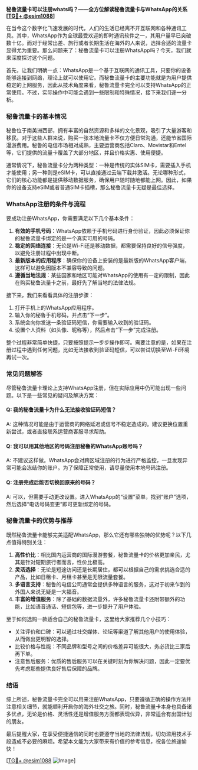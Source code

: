**秘鲁流量卡可以注册whats吗？——全方位解读秘鲁流量卡与WhatsApp的关系[[TG💪+ @esim1088](https://t.me/s/esim1088)]**

在当今这个数字化飞速发展的时代，人们的生活已经离不开互联网和各种通讯工具。其中，WhatsApp作为全球最受欢迎的即时通讯软件之一，其用户量早已突破数十亿。而对于经常出差、旅行或者长期生活在海外的人来说，选择合适的流量卡显得尤为重要。那么问题来了：秘鲁流量卡可以注册WhatsApp吗？今天，我们就来深度探讨这个问题。

首先，让我们明确一点：WhatsApp是一个基于互联网的通讯工具，只要你的设备能够连接到网络，理论上就可以使用它。而秘鲁流量卡的主要功能就是为用户提供稳定的上网服务，因此从技术角度来看，秘鲁流量卡完全可以支持WhatsApp的正常使用。不过，实际操作中可能会遇到一些限制和特殊情况，接下来我们逐一分析。

### 秘鲁流量卡的基本情况

秘鲁位于南美洲西部，拥有丰富的自然资源和多样的文化景观，吸引了大量游客和移民。对于这些人群来说，购买一张本地流量卡不仅方便日常沟通，还能节省国际漫游费用。秘鲁的电信市场相对成熟，主要运营商包括Claro、Movistar和Entel等，它们提供的流量卡覆盖了大部分地区，并且价格实惠、使用便捷。

通常情况下，秘鲁流量卡分为两种类型：一种是传统的实体SIM卡，需要插入手机才能使用；另一种则是eSIM卡，可以直接通过云端下载并激活。无论哪种形式，它们的核心功能都是提供移动数据服务，确保用户随时随地都能上网。因此，如果你的设备支持eSIM或者普通SIM卡插槽，那么秘鲁流量卡无疑是最佳选择。

### WhatsApp注册的条件与流程

要成功注册WhatsApp，你需要满足以下几个基本条件：

1. **有效的手机号码**：WhatsApp依赖于手机号码进行身份验证，因此必须保证你的秘鲁流量卡绑定的是一个真实可用的号码。
2. **稳定的网络连接**：无论是Wi-Fi还是移动数据，都需要保持良好的信号强度，以避免注册过程中出现中断。
3. **最新版本的应用程序**：确保你的设备上安装的是最新版的WhatsApp客户端，这样可以避免因版本不兼容导致的问题。
4. **遵循当地法规**：某些国家和地区可能对WhatsApp的使用有一定的限制，因此在购买秘鲁流量卡之前，最好先了解当地的法律法规。

接下来，我们来看看具体的注册步骤：

1. 打开手机上的WhatsApp应用程序。
2. 输入你的秘鲁手机号码，并点击“下一步”。
3. 系统会向你发送一条验证码短信，你需要输入收到的验证码。
4. 设置个人资料（如头像、昵称等），然后点击“下一步”完成注册。

整个过程非常简单快捷，只要按照提示一步步操作即可。需要注意的是，如果在注册过程中遇到任何问题，比如无法接收到验证码短信，可以尝试切换至Wi-Fi环境再试一次。

### 常见问题解答

尽管秘鲁流量卡理论上支持WhatsApp注册，但在实际应用中仍可能出现一些问题。以下是一些常见的疑问及解决方案：

#### Q: 我的秘鲁流量卡为什么无法接收验证码短信？
A: 这种情况可能是由于运营商的网络延迟或信号不稳定造成的。建议更换位置重新尝试，或者直接联系运营商客服寻求帮助。

#### Q: 我可以用其他地区的号码注册秘鲁的WhatsApp账号吗？
A: 不建议这样做。WhatsApp会对跨区域注册的行为进行严格监控，一旦发现异常可能会冻结你的账户。为了保障正常使用，请尽量使用本地号码注册。

#### Q: 注册完成后能否切换回原来的号码？
A: 可以，但需要手动更改设置。进入WhatsApp的“设置”菜单，找到“账户”选项，然后选择“电话号码变更”即可更新绑定的号码。

### 秘鲁流量卡的优势与推荐

既然秘鲁流量卡能够完美适配WhatsApp，那么它还有哪些独特的优势呢？以下几点值得特别关注：

1. **高性价比**：相比国内运营商的国际漫游套餐，秘鲁流量卡的价格更加亲民，尤其是针对短期旅行者而言，性价比极高。
2. **灵活选择**：无论是短途访问还是长期居住，都可以根据自己的需求挑选合适的产品，比如日租卡、月租卡甚至是无限流量套餐。
3. **多语言支持**：秘鲁的电信公司通常会提供多种语言的服务，这对于初来乍到的外国人来说无疑是一大福音。
4. **丰富的增值服务**：除了基础的数据流量外，许多秘鲁流量卡还附带额外的功能，比如语音通话、短信包等，进一步提升了用户体验。

至于如何选购一款适合自己的秘鲁流量卡，这里给大家推荐几个小技巧：

- 关注评价和口碑：可以通过社交媒体、论坛等渠道了解其他用户的使用体验，从而做出更明智的选择。
- 比较价格与性能：不同品牌和型号之间的价格差异可能很大，务必货比三家后再下单。
- 注意售后服务：优质的售后服务可以在关键时刻为你解决问题，因此一定要优先考虑那些提供良好售后保障的品牌。

### 结语

综上所述，秘鲁流量卡完全可以用来注册WhatsApp，只要遵循正确的操作方法并注意相关细节，就能顺利开启你的海外社交之旅。同时，秘鲁流量卡本身也具备诸多优点，无论是价格、灵活性还是增值服务方面都表现优异，非常适合有出国计划的朋友。

最后提醒大家，在享受便捷通信的同时也要遵守当地的法律法规，切勿滥用技术手段造成不必要的麻烦。希望本文能为大家带来有价值的参考信息，祝各位旅途愉快！

[[TG💪+ @esim1088](https://t.me/s/esim1088) ![Image](https://i.postimg.cc/4NQfJmqS/Snipaste-2025-05-13-00-14-12.png)]